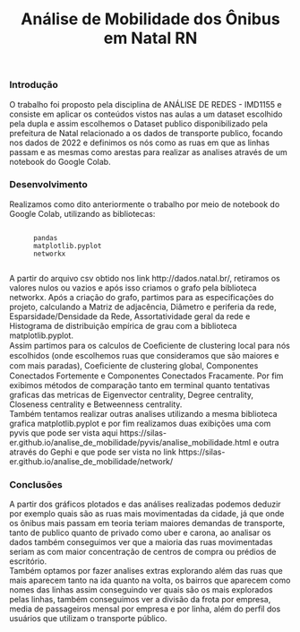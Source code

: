 <body>
  <header>
    <h1>Análise de Mobilidade dos Ônibus em Natal RN</h1>
  </header>
  
  <main>
    <h3>Introdução</h3>
    <p>
      O trabalho foi proposto pela disciplina de ANÁLISE DE REDES - IMD1155 e consiste em aplicar os conteúdos vistos nas aulas a um dataset escolhido pela dupla e assim escolhemos o Dataset publico disponibilizado pela prefeitura de Natal relacionado a os dados de transporte publico, focando nos dados de 2022 e definimos os nós como as ruas em que as linhas passam e as mesmas como arestas para realizar as analises através de um notebook do Google Colab.
    </p>
    <h3>Desenvolvimento</h3>
    <p>
      Realizamos como dito anteriormente o trabalho por meio de notebook do Google Colab, utilizando as bibliotecas:
    <pre><code>
      pandas
      matplotlib.pyplot
      networkx
    </code></pre>
      A partir do arquivo csv obtido nos link http://dados.natal.br/, retiramos os valores nulos ou vazios e após isso criamos o grafo pela biblioteca networkx. Após a criação do grafo, partimos para as especificações do projeto, calculando a Matriz de adjacência, Diâmetro e periferia da rede, Esparsidade/Densidade da Rede, Assortatividade geral da rede e Histograma de distribuição empírica de grau com a biblioteca matplotlib.pyplot.
    <br>
      Assim partimos para os calculos de Coeﬁciente de clustering local para nós escolhidos (onde escolhemos ruas que consideramos que são maiores e com mais paradas), Coeﬁciente de clustering global, Componentes Conectados Fortemente e Componentes Conectados Fracamente. Por fim exibimos métodos de comparação tanto em terminal quanto tentativas graficas das metricas de Eigenvector centrality, Degree centrality, Closeness centrality e Betweenness centrality.
    <br>
      Também tentamos realizar outras analises utilizando a mesma biblioteca grafica matplotlib.pyplot e por fim realizamos duas exibições uma com pyvis que pode ser vista aqui https://silas-er.github.io/analise_de_mobilidade/pyvis/analise_mobilidade.html e outra através do Gephi e que pode ser vista no link https://silas-er.github.io/analise_de_mobilidade/network/
    </p>
    <h3>Conclusões</h3>
    <p>
      A partir dos gráficos plotados e das análises realizadas podemos deduzir por exemplo quais são as ruas mais movimentadas da cidade, já que onde os ônibus mais passam em teoria teriam maiores demandas de transporte, tanto de publico quanto de privado como uber e carona, ao analisar os dados também conseguimos ver que a maioria das ruas movimentadas seriam as com maior concentração de centros de compra ou prédios de escritório. 
      <br>
      Também optamos por fazer analises extras explorando além das ruas que mais aparecem tanto na ida quanto na volta, os bairros que aparecem como nomes das linhas assim conseguindo ver quais são os mais explorados pelas linhas, também conseguimos ver a divisão da frota por empresa, media de passageiros mensal por empresa e por linha, além do perfil dos usuários que utilizam o transporte público. 
    </p>
  </main>
</body>

